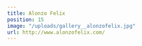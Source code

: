 ```yaml
---
title: Alonzo Felix
position: 15
image: "/uploads/gallery__alonzofelix.jpg"
url: http://www.alonzofelix.com/
---
```


